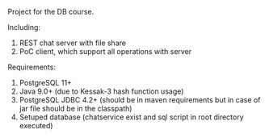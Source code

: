 Project for the DB course.

Including:
1) REST chat server with file share
2) PoC client, which support all operations with server

Requirements:
1) PostgreSQL 11+
2) Java 9.0+ (due to Kessak-3 hash function usage)
2) PostgreSQL JDBC 4.2+ (should be in maven requirements but in case of jar file should be in the classpath)
3) Setuped database (chatservice exist and sql script in root directory executed)